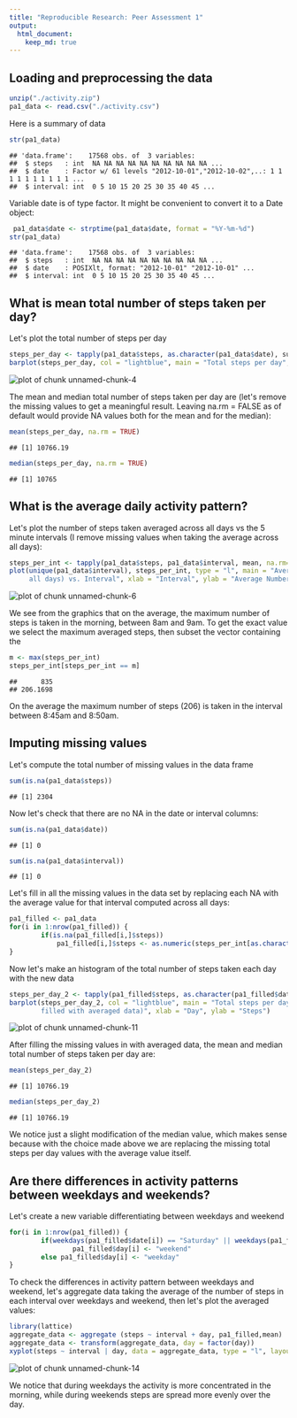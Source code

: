 ```yaml
---
title: "Reproducible Research: Peer Assessment 1"
output: 
  html_document:
    keep_md: true
---
```



## Loading and preprocessing the data

```r
unzip("./activity.zip")
pa1_data <- read.csv("./activity.csv")
```

Here is a summary of data

```r
str(pa1_data)
```

```
## 'data.frame':	17568 obs. of  3 variables:
##  $ steps   : int  NA NA NA NA NA NA NA NA NA NA ...
##  $ date    : Factor w/ 61 levels "2012-10-01","2012-10-02",..: 1 1 1 1 1 1 1 1 1 1 ...
##  $ interval: int  0 5 10 15 20 25 30 35 40 45 ...
```

Variable date is of type factor. It might be convenient to convert it to a Date object:

```r
 pa1_data$date <- strptime(pa1_data$date, format = "%Y-%m-%d")
str(pa1_data)
```

```
## 'data.frame':	17568 obs. of  3 variables:
##  $ steps   : int  NA NA NA NA NA NA NA NA NA NA ...
##  $ date    : POSIXlt, format: "2012-10-01" "2012-10-01" ...
##  $ interval: int  0 5 10 15 20 25 30 35 40 45 ...
```


## What is mean total number of steps taken per day?

Let's plot the total number of steps per day

```r
steps_per_day <- tapply(pa1_data$steps, as.character(pa1_data$date), sum)
barplot(steps_per_day, col = "lightblue", main = "Total steps per day", xlab = "Day", ylab = "Steps")
```

![plot of chunk unnamed-chunk-4](figure/unnamed-chunk-4-1.png) 

The mean and median total number of steps taken per day are (let's remove the missing values to get a meaningful result. Leaving na.rm = FALSE as of default would provide NA values both for the mean and for the median):

```r
mean(steps_per_day, na.rm = TRUE)
```

```
## [1] 10766.19
```

```r
median(steps_per_day, na.rm = TRUE)
```

```
## [1] 10765
```

## What is the average daily activity pattern?

Let's plot the number of steps taken averaged across all days vs the 5 minute intervals  (I remove missing values when taking the average across all days):

```r
steps_per_int <- tapply(pa1_data$steps, pa1_data$interval, mean, na.rm=TRUE)
plot(unique(pa1_data$interval), steps_per_int, type = "l", main = "Average Steps (over 
     all days) vs. Interval", xlab = "Interval", ylab = "Average Number of Steps")
```

![plot of chunk unnamed-chunk-6](figure/unnamed-chunk-6-1.png) 

We see from the graphics that on the average, the maximum number of steps is taken in the morning, between 8am and 9am. To get the exact value we select the maximum averaged steps, then subset the vector containing the  

```r
m <- max(steps_per_int)
steps_per_int[steps_per_int == m]
```

```
##      835 
## 206.1698
```

On the average the maximum number of steps (206) is taken in the interval between 8:45am and 8:50am.


## Imputing missing values

Let's compute the total number of missing values in the data frame

```r
sum(is.na(pa1_data$steps))
```

```
## [1] 2304
```
Now let's check that there are no NA in the date or interval columns:

```r
sum(is.na(pa1_data$date))
```

```
## [1] 0
```

```r
sum(is.na(pa1_data$interval))
```

```
## [1] 0
```

Let's fill in all the missing values in the data set by replacing each NA with the average value for that interval computed across all days:

```r
pa1_filled <- pa1_data
for(i in 1:nrow(pa1_filled)) {
        if(is.na(pa1_filled[i,]$steps))
            pa1_filled[i,]$steps <- as.numeric(steps_per_int[as.character(pa1_data[i,]$interval)])    
}
```

Now let's make an histogram of the total number of steps taken each day with the new data

```r
steps_per_day_2 <- tapply(pa1_filled$steps, as.character(pa1_filled$date), sum)
barplot(steps_per_day_2, col = "lightblue", main = "Total steps per day (missing values 
        filled with averaged data)", xlab = "Day", ylab = "Steps")
```

![plot of chunk unnamed-chunk-11](figure/unnamed-chunk-11-1.png) 

After filling the missing values in with averaged data, the mean and median total number of steps taken per day are:

```r
mean(steps_per_day_2)
```

```
## [1] 10766.19
```

```r
median(steps_per_day_2)
```

```
## [1] 10766.19
```
We notice just a slight modification of the median value, which makes sense because with the choice made above we are replacing the missing total steps per day values with the average value itself.



## Are there differences in activity patterns between weekdays and weekends?

Let's create a new variable differentiating between weekdays and weekend

```r
for(i in 1:nrow(pa1_filled)) {
        if(weekdays(pa1_filled$date[i]) == "Saturday" || weekdays(pa1_filled$date[i]) == "Sunday" ) 
                pa1_filled$day[i] <- "weekend"
        else pa1_filled$day[i] <- "weekday"        
}
```

To check the differences in activity pattern between weekdays and weekend, let's aggregate data taking the average of the number of steps in each interval over weekdays and weekend, then let's plot the averaged values:

```r
library(lattice)
aggregate_data <- aggregate (steps ~ interval + day, pa1_filled,mean)
aggregate_data <- transform(aggregate_data, day = factor(day))
xyplot(steps ~ interval | day, data = aggregate_data, type = "l", layout = c(1,2))
```

![plot of chunk unnamed-chunk-14](figure/unnamed-chunk-14-1.png) 

We notice that during weekdays the activity is more concentrated in the morning, while during weekends steps are spread more evenly over the day.
